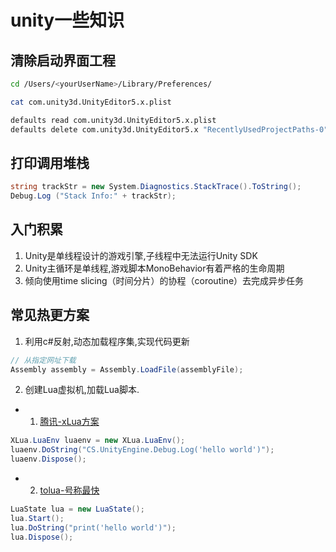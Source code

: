 # unity一些知识

## 清除启动界面工程

```bash
cd /Users/<yourUserName>/Library/Preferences/

cat com.unity3d.UnityEditor5.x.plist

defaults read com.unity3d.UnityEditor5.x.plist
defaults delete com.unity3d.UnityEditor5.x "RecentlyUsedProjectPaths-0"
```

## 打印调用堆栈

```c#
string trackStr = new System.Diagnostics.StackTrace().ToString();
Debug.Log ("Stack Info:" + trackStr);
```

## 入门积累

1.  Unity是单线程设计的游戏引擎,子线程中无法运行Unity SDK
2.  Unity主循环是单线程,游戏脚本MonoBehavior有着严格的生命周期
3.  倾向使用time slicing（时间分片）的协程（coroutine）去完成异步任务

## 常见热更方案

1.  利用c#反射,动态加载程序集,实现代码更新

```c#
// 从指定网址下载
Assembly assembly = Assembly.LoadFile(assemblyFile);
```

2.  创建Lua虚拟机,加载Lua脚本.

- 1. [腾讯-xLua方案](https://github.com/Tencent/xLua)

```c#
XLua.LuaEnv luaenv = new XLua.LuaEnv();
luaenv.DoString("CS.UnityEngine.Debug.Log('hello world')");
luaenv.Dispose();
```

- 2. [tolua-号称最快](https://github.com/topameng/tolua)

```C#
LuaState lua = new LuaState();
lua.Start();
lua.DoString("print('hello world')");
lua.Dispose();
```